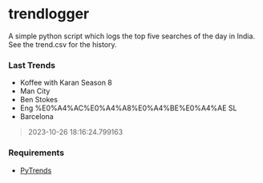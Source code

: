# trendlogger
A simple python script which logs the top five searches of the day in India.<br>See the trend.csv for the history.<br>

<!-- Last Trends -->
### Last Trends
* Koffee with Karan Season 8
* Man City
* Ben Stokes
* Eng %E0%A4%AC%E0%A4%A8%E0%A4%BE%E0%A4%AE SL
* Barcelona
> 2023-10-26 18:16:24.799163

<!-- Requirements -->
### Requirements
* [PyTrends](https://github.com/dreyco676/pytrends)
